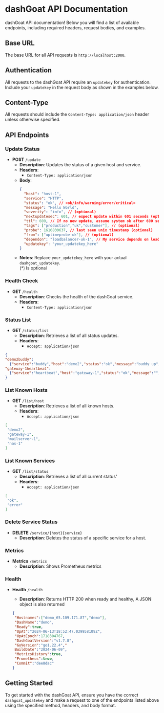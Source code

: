 # dashGoat API Documentation

dashGoat API documentation! Below you will find a list of available endpoints, including required headers, request bodies, and examples.

## Base URL

The base URL for all API requests is `http://localhost:2000`.

## Authentication

All requests to the dashGoat API require an `updatekey` for authentication. Include your `updatekey` in the request body as shown in the examples below.

## Content-Type

All requests should include the `Content-Type: application/json` header unless otherwise specified.

## API Endpoints

### Update Status

- **POST** `/update`
  - **Description**: Updates the status of a given host and service.
  - **Headers**:
    - `Content-Type: application/json`
  - **Body**:
    ```json
    {
      "host": "host-1",
      "service": "HTTP",
      "status": "ok", // <ok/info/warning/error/critical>
      "message": "Hello World",
      "severity": "info", // (optional)
      "nextupdatesec": 601, // expect update within 601 seconds (optional)
      "ttl": 600, // If no new update, assume system ok after 600 seconds (optional)
      "tags": ["production","uk","customer"], // (optional)
      "probe": 1610839637, // last seen unix timestamp (optional)
      "from": ["uptimeprobe-uk"], // (optional)
      "dependon": "loadbalancer-uk-1", // My service depends on loadbalancer-uk-1 (optional)
      "updatekey": "your_updatekey_here"
    }
    ```
  - **Notes**: Replace `your_updatekey_here` with your actual `dashgoat_updatekey`.
  <br/>(*) Is optional

### Health Check

- **GET** `/health`
  - **Description**: Checks the health of the dashGoat service.
  - **Headers**:
    - `Content-Type: application/json`

### Status List

- **GET** `/status/list`
  - **Description**: Retrieves a list of all status updates.
  - **Headers**:
    - `Accept: application/json`
```json
{
"demo2buddy":
  {"service":"buddy","host":"demo2","status":"ok","message":"buddy up","severity":"info","nextupdatesec":0,"tags":null,"probe":1718304779,"change":1718304779,"from":["demo"],"ack":"","ttl":0,"dependon":"","UpdateKey":"valid"},
"gateway-1heartbeat":
  {"service":"heartbeat","host":"gateway-1","status":"ok","message":"","severity":"info","nextupdatesec":66,"tags":["router","demo"],"probe":1718306581,"change":1718304781,"from":["heartbeat"],"ack":"","ttl":0,"dependon":"","UpdateKey":"valid"}
}
```

### List Known Hosts

- **GET** `/list/host`
  - **Description**: Retrieves a list of all known hosts.
  - **Headers**:
    - `Accept: application/json`
```json
[
 "demo2",
 "gateway-1",
 "mailserver-1",
 "nas-1"
]
```

### List Known Services

- **GET** `/list/status`
  - **Description**: Retrieves a list of all current status'
  - **Headers**:
    - `Accept: application/json`

```json
[
 "ok",
 "error"
]
```

### Delete Service Status

- **DELETE** `/service/{host}{service}`
  - **Description**: Deletes the status of a specific service for a host.

### Metrics

- **Metrics** `/metrics`
  - **Description**: Shows Prometheus metrics

### Health

- **Health** `/health`
  - **Description**: Returns HTTP 200 when ready and healthy, A JSON object is also returned

  ```json
  {
   "Hostnames":["demo_65.109.171.87","demo"],
   "DashName":"demo",
   "Ready":true,
   "UpAt":"2024-06-13T18:52:47.039958109Z",
   "UpAtEpoch":1718304767,
   "DashGoatVersion":"v1.7.8",
   "GoVersion":"go1.22.4","
   BuildDate":"2024-06-09",
   "MetricsHistory":true,
   "Prometheus":true,
   "Commit":"dee8dac"
  }
  ```

## Getting Started

To get started with the dashGoat API, ensure you have the correct `dashgoat_updatekey` and make a request to one of the endpoints listed above using the specified method, headers, and body format.
